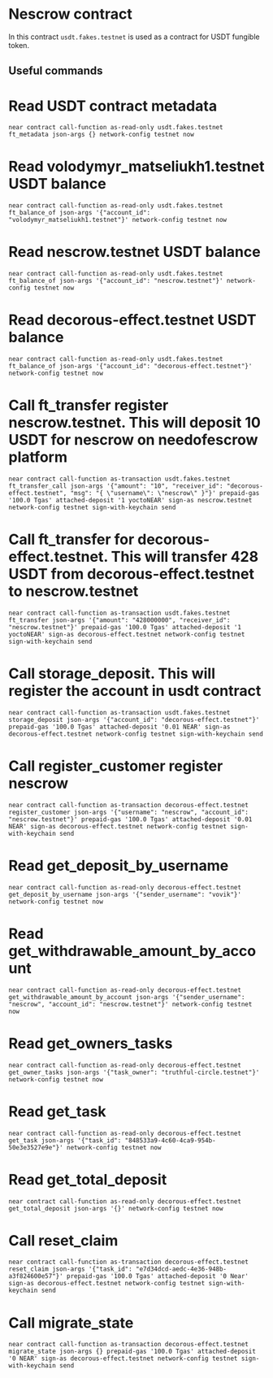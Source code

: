 # Nescrow contract

In this contract `usdt.fakes.testnet` is used as a contract for USDT fungible token.

## Useful commands

# Read USDT contract metadata

`near contract call-function as-read-only usdt.fakes.testnet ft_metadata json-args {} network-config testnet now`

# Read volodymyr_matseliukh1.testnet USDT balance

`near contract call-function as-read-only usdt.fakes.testnet ft_balance_of json-args '{"account_id": "volodymyr_matseliukh1.testnet"}' network-config testnet now`

# Read nescrow.testnet USDT balance

`near contract call-function as-read-only usdt.fakes.testnet ft_balance_of json-args '{"account_id": "nescrow.testnet"}' network-config testnet now`

# Read decorous-effect.testnet USDT balance

`near contract call-function as-read-only usdt.fakes.testnet ft_balance_of json-args '{"account_id": "decorous-effect.testnet"}' network-config testnet now`

# Call ft_transfer register nescrow.testnet. This will deposit 10 USDT for nescrow on needofescrow platform

`near contract call-function as-transaction usdt.fakes.testnet ft_transfer_call json-args '{"amount": "10", "receiver_id": "decorous-effect.testnet", "msg": "{ \"username\": \"nescrow\" }"}' prepaid-gas '100.0 Tgas' attached-deposit '1 yoctoNEAR' sign-as nescrow.testnet network-config testnet sign-with-keychain send`

# Call ft_transfer for decorous-effect.testnet. This will transfer 428 USDT from decorous-effect.testnet to nescrow.testnet

`near contract call-function as-transaction usdt.fakes.testnet ft_transfer json-args '{"amount": "428000000", "receiver_id": "nescrow.testnet"}' prepaid-gas '100.0 Tgas' attached-deposit '1 yoctoNEAR' sign-as decorous-effect.testnet network-config testnet sign-with-keychain send`

# Call storage_deposit. This will register the account in usdt contract

`near contract call-function as-transaction usdt.fakes.testnet storage_deposit json-args '{"account_id": "decorous-effect.testnet"}' prepaid-gas '100.0 Tgas' attached-deposit '0.01 NEAR' sign-as decorous-effect.testnet network-config testnet sign-with-keychain send`

# Call register_customer register nescrow

`near contract call-function as-transaction decorous-effect.testnet register_customer json-args '{"username": "nescrow", "account_id": "nescrow.testnet"}' prepaid-gas '100.0 Tgas' attached-deposit '0.01 NEAR' sign-as decorous-effect.testnet network-config testnet sign-with-keychain send`

# Read get_deposit_by_username

`near contract call-function as-read-only decorous-effect.testnet get_deposit_by_username json-args '{"sender_username": "vovik"}' network-config testnet now`

# Read get_withdrawable_amount_by_account

`near contract call-function as-read-only decorous-effect.testnet get_withdrawable_amount_by_account json-args '{"sender_username": "nescrow", "account_id": "nescrow.testnet"}' network-config testnet now`

# Read get_owners_tasks

`near contract call-function as-read-only decorous-effect.testnet get_owner_tasks json-args '{"task_owner": "truthful-circle.testnet"}' network-config testnet now`

# Read get_task

`near contract call-function as-read-only decorous-effect.testnet get_task json-args '{"task_id": "848533a9-4c60-4ca9-954b-50e3e3527e9e"}' network-config testnet now`

# Read get_total_deposit

`near contract call-function as-read-only decorous-effect.testnet get_total_deposit json-args '{}' network-config testnet now`

# Call reset_claim

`near contract call-function as-transaction decorous-effect.testnet reset_claim json-args '{"task_id": "e7d34dcd-aedc-4e36-948b-a3f824600e57"}' prepaid-gas '100.0 Tgas' attached-deposit '0 Near' sign-as decorous-effect.testnet network-config testnet sign-with-keychain send`

# Call migrate_state

`near contract call-function as-transaction decorous-effect.testnet migrate_state json-args {} prepaid-gas '100.0 Tgas' attached-deposit '0 NEAR' sign-as decorous-effect.testnet network-config testnet sign-with-keychain send`
